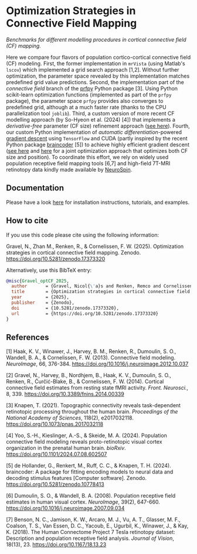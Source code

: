 # Optimization Strategies in Connective Field Mapping


*Benchmarks for different modelling procedures in cortical connective field (CF) mapping.*

Here we compare four flavors of population cortico-cortical connective field (CF) modeling. First, the former implementation in `mrVista` (using Matlab's `lscov`) which implemented a grid search approach [1,2]. Without further optimization, the parameter space revealed by this implementation matches predefined grid value predictions. Second, the implementation part of the *connective field* branch of the [prfpy](https://github.com/VU-Cog-Sci/prfpy) Python package [3]. Using Python scikit-learn optimization functions (implemented as part of the `prfpy` package), the parameter space `prfpy` provides also converges to predefined grid, although at a much faster rate (thanks to the CPU parallelization tool `joblib`). Third, a custom version of more recent CF modelling approach (by So-Hyeon et al. (2024) [4]) that implements a *derivative-free* parameter (CF size) refinement approach ([see here](https://nicogravel.github.io/cfMaps/html/cfmap.html#cfmap.CF_mapping.optimize_connfield_dfree)). Fourth, our custom Python implementation of *automatic differentiation*-powered [gradient descent](https://en.wikipedia.org/wiki/Gradient_descent) using `TensorFlow` and CUDA (partly inspired by the recent Python package [braincoder](https://braincoder-devs.github.io/) [5]) to achieve highly efficient gradient descent ([see here](https://nicogravel.github.io/cfMaps/html/cfmap.html#cfmap.CF_mapping.optimize_connfield_gdescent) and [here](https://nicogravel.github.io/cfMaps/html/cfmap.html#cfmap.CF_mapping.optimize_connfield_joint) for a joint optimization approach that optimizes both CF size and position). To coordinate this effort, we rely on widely used population receptive field mapping tools [6,7] and high-field 7T-MRI retinotopy data kindly made available by [NeuroSpin](https://joliot.cea.fr/drf/joliot/en/Pages/research_entities/NeuroSpin.aspx).

## Documentation

Please have a look [here](https://nicogravel.github.io/cfMaps/) for installation instructions, tutorials, and examples.


## How to cite 

If you use this code please cite using the following information:

Gravel, N., Zhan M., Renken, R., & Cornelissen, F. W. (2025). Optimization strategies in cortical connective field mapping. Zenodo. https://doi.org/10.5281/zenodo.17373320

Alternatively, use this BibTeX entry:

```bibtex
@misc{Gravel_optCF_2025,
  author       = {Gravel, Nicol{\'a}s and Renken, Remco and Cornelissen, Frans W},
  title        = {Optimization strategies in cortical connective field mapping},
  year         = {2025},
  publisher    = {Zenodo},
  doi          = {10.5281/zenodo.17373320},
  url          = {https://doi.org/10.5281/zenodo.17373320}
}
```

## References

[1] Haak, K. V., Winawer, J., Harvey, B. M., Renken, R., Dumoulin, S. O., Wandell, B. A., & Cornelissen, F. W. (2013). Connective field modeling. *NeuroImage*, 66, 376-384. https://doi.org/10.1016/j.neuroimage.2012.10.037

[2] Gravel, N., Harvey, B., Nordhjem, B., Haak, K. V., Dumoulin, S. O., Renken, R., Ćurčić-Blake, B., & Cornelissen, F. W. (2014). Cortical connective field estimates from resting state fMRI activity. *Front. Neurosci.*, 8, 339. https://doi.org/10.3389/fnins.2014.00339

[3] Knapen, T. (2021). Topographic connectivity reveals task-dependent retinotopic processing throughout the human brain. *Proceedings of the National Academy of Sciences*, 118(2), e2017032118. https://doi.org/10.1073/pnas.2017032118

[4] Yoo, S.-H., Kieslinger, A.-S., & Skeide, M. A. (2024). Population connective field modeling reveals proto-retinotopic visual cortex organization in the prenatal human brain. *bioRxiv*. https://doi.org/10.1101/2024.07.08.602507

[5] de Hollander, G., Renkert, M., Ruff, C. C., & Knapen, T. H. (2024). braincoder: A package for fitting encoding models to neural data and decoding stimulus features [Computer software]. Zenodo. https://doi.org/10.5281/zenodo.10778413

[6] Dumoulin, S. O., & Wandell, B. A. (2008). Population receptive field estimates in human visual cortex. *NeuroImage*, 39(2), 647-660. https://doi.org/10.1016/j.neuroimage.2007.09.034

[7] Benson, N. C., Jamison, K. W., Arcaro, M. J., Vu, A. T., Glasser, M. F., Coalson, T. S., Van Essen, D. C., Yacoub, E., Ugurbil, K., Winawer, J., & Kay, K. (2018). The Human Connectome Project 7 Tesla retinotopy dataset: Description and population receptive field analysis. *Journal of Vision*, 18(13), 23. https://doi.org/10.1167/18.13.23